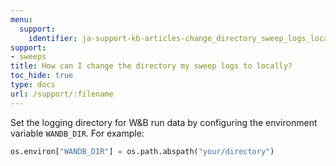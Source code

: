 ```yaml
---
menu:
  support:
    identifier: ja-support-kb-articles-change_directory_sweep_logs_locally
support:
- sweeps
title: How can I change the directory my sweep logs to locally?
toc_hide: true
type: docs
url: /support/:filename
---
```


Set the logging directory for W&B run data by configuring the environment variable `WANDB_DIR`. For example:

```python
os.environ["WANDB_DIR"] = os.path.abspath("your/directory")
```
